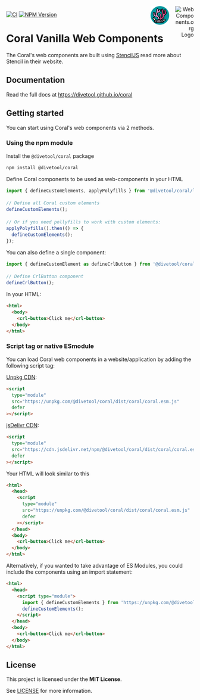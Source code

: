 <div align="right">
    <img src="https://raw.githubusercontent.com/webcomponents/webcomponents-icons/master/logo/logo_512x512.png" alt="WebComponents.org Logo" itemprop="image" width="50" align="right"/>
    <img src="https://github.com/divetool/coral/raw/main/docs/coral-logo.png" alt="Coral logo" title="Coral" width="50" align="right" style="margin-right: 1rem;"/>
</div>

[![CI](https://github.com/divetool/coral/actions/workflows/ci.yml/badge.svg)](https://github.com/divetool/coral/actions/workflows/ci.yml)
[![NPM Version](https://img.shields.io/npm/v/@divetool/coral?color=green&label=%40divetool%2Fcoral&logo=npm)](https://www.npmjs.com/@divetool/coral)

# Coral Vanilla Web Components

The Coral's web components are built using [StencilJS](https://stenciljs.com/) read more about Stencil in their website.

## Documentation

Read the full docs at https://divetool.github.io/coral

## Getting started

You can start using Coral's web components via 2 methods.

### Using the npm module

Install the `@divetool/coral` package

```bash
npm install @divetool/coral
```

Define Coral components to be used as web-components in your HTML

```typescript
import { defineCustomElements, applyPolyfills } from '@divetool/coral/loader';

// Define all Coral custom elements
defineCustomElements();

// Or if you need pollyfills to work with custom elements:
applyPolyfills().then(() => {
  defineCustomElements();
});
```

You can also define a single component:

```typescript
import { defineCustomElement as defineCrlButton } from '@divetool/coral/dist/components/crl-button';

// Define CrlButton component
defineCrlButton();
```

In your HTML:

```html
<html>
  <body>
    <crl-button>Click me</crl-button>
  </body>
</html>
```

### Script tag or native ESmodule

You can load Coral web components in a website/application by adding the following script tag:

[Unpkg CDN](https://unpkg.com/):

```html
<script
  type="module"
  src="https://unpkg.com/@divetool/coral/dist/coral/coral.esm.js"
  defer
></script>
```

[jsDelivr CDN](https://www.jsdelivr.com/):

```html
<script
  type="module"
  src="https://cdn.jsdelivr.net/npm/@divetool/coral/dist/coral/coral.esm.js"
  defer
></script>
```

Your HTML will look similar to this

```html
<html>
  <head>
    <script
      type="module"
      src="https://unpkg.com/@divetool/coral/dist/coral/coral.esm.js"
      defer
    ></script>
  </head>
  <body>
    <crl-button>Click me</crl-button>
  </body>
</html>
```

Alternatively, if you wanted to take advantage of ES Modules, you could include the components using an import statement:

```html
<html>
  <head>
    <script type="module">
      import { defineCustomElements } from 'https://unpkg.com/@divetool/coral/loader/index.js';
      defineCustomElements();
    </script>
  </head>
  <body>
    <crl-button>Click me</crl-button>
  </body>
</html>
```

## License

This project is licensed under the **MIT License**.

See [LICENSE](https://github.com/divetool/coral/blob/main/LICENSE) for more information.
